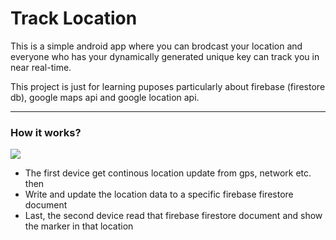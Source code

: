 # Track Location
This is a simple android app where you can brodcast your location and everyone who has your dynamically generated unique key can track you in near real-time.

This project is just for learning puposes particularly about firebase (firestore db), google maps api and google location api.

***
### How it works?
![](images/hiw.png)

- The first device get continous location update from gps, network etc. then
- Write and update the location data to a specific firebase firestore document
- Last, the second device read that firebase firestore document and show the marker in that location



